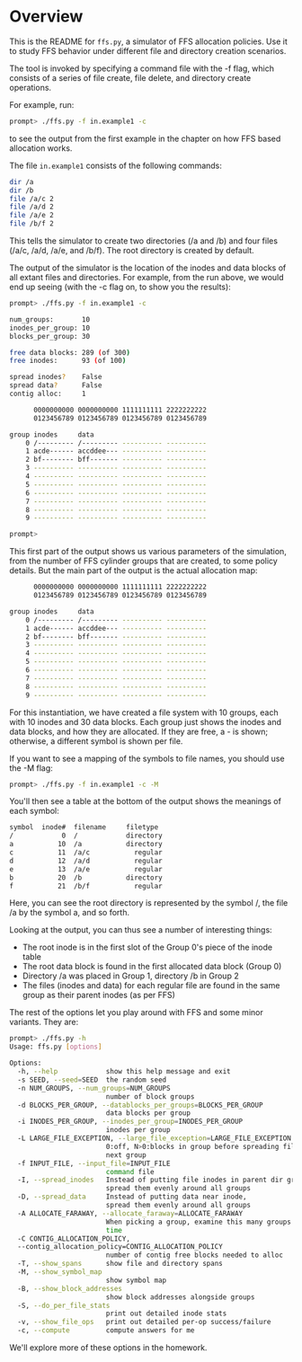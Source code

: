 
# Overview

This is the README for `ffs.py`, a simulator of FFS allocation policies. Use it
to study FFS behavior under different file and directory creation scenarios.

The tool is invoked by specifying a command file with the -f flag, which
consists of a series of file create, file delete, and directory create
operations. 

For example, run:

```sh
prompt> ./ffs.py -f in.example1 -c
```

to see the output from the first example in the chapter on how FFS based
allocation works. 

The file `in.example1` consists of the following commands:

```sh
dir /a
dir /b
file /a/c 2
file /a/d 2
file /a/e 2
file /b/f 2
```

This tells the simulator to create two directories (/a and /b) and four files
(/a/c, /a/d, /a/e, and /b/f). The root directory is created by default.

The output of the simulator is the location of the inodes and data blocks of
all extant files and directories. For example, from the run above, we would
end up seeing (with the -c flag on, to show you the results):

```sh
prompt> ./ffs.py -f in.example1 -c

num_groups:       10
inodes_per_group: 10
blocks_per_group: 30

free data blocks: 289 (of 300)
free inodes:      93 (of 100)

spread inodes?    False
spread data?      False
contig alloc:     1

      0000000000 0000000000 1111111111 2222222222
      0123456789 0123456789 0123456789 0123456789

group inodes     data
    0 /--------- /--------- ---------- ----------
    1 acde------ accddee--- ---------- ----------
    2 bf-------- bff------- ---------- ----------
    3 ---------- ---------- ---------- ----------
    4 ---------- ---------- ---------- ----------
    5 ---------- ---------- ---------- ----------
    6 ---------- ---------- ---------- ----------
    7 ---------- ---------- ---------- ----------
    8 ---------- ---------- ---------- ----------
    9 ---------- ---------- ---------- ----------

prompt>
```

This first part of the output shows us various parameters of the simulation,
from the number of FFS cylinder groups that are created, to some policy
details. But the main part of the output is the actual allocation map:

```sh
      0000000000 0000000000 1111111111 2222222222
      0123456789 0123456789 0123456789 0123456789

group inodes     data
    0 /--------- /--------- ---------- ----------
    1 acde------ accddee--- ---------- ----------
    2 bf-------- bff------- ---------- ----------
    3 ---------- ---------- ---------- ----------
    4 ---------- ---------- ---------- ----------
    5 ---------- ---------- ---------- ----------
    6 ---------- ---------- ---------- ----------
    7 ---------- ---------- ---------- ----------
    8 ---------- ---------- ---------- ----------
    9 ---------- ---------- ---------- ----------
```

For this instantiation, we have created a file system with 10 groups, each
with 10 inodes and 30 data blocks. Each group just shows the inodes and data
blocks, and how they are allocated. If they are free, a - is shown; otherwise,
a different symbol is shown per file.

If you want to see a mapping of the symbols to file names, you should use
the -M flag:

```sh
prompt> ./ffs.py -f in.example1 -c -M
```

You'll then see a table at the bottom of the output shows the meanings of each symbol:

```sh
symbol  inode#  filename     filetype
/            0  /            directory
a           10  /a           directory
c           11  /a/c           regular
d           12  /a/d           regular
e           13  /a/e           regular
b           20  /b           directory
f           21  /b/f           regular
```

Here, you can see the root directory is represented by the symbol /, the file
/a by the symbol a, and so forth.

Looking at the output, you can thus see a number of interesting things: 
- The root inode is in the first slot of the Group 0's piece of the inode table
- The root data block is found in the first allocated data block (Group 0)
- Directory /a was placed in Group 1, directory /b in Group 2
- The files (inodes and data) for each regular file are found in 
  the same group as their parent inodes (as per FFS)

The rest of the options let you play around with FFS and some minor
variants. They are:

```sh
prompt> ./ffs.py -h
Usage: ffs.py [options]

Options:
  -h, --help            show this help message and exit
  -s SEED, --seed=SEED  the random seed
  -n NUM_GROUPS, --num_groups=NUM_GROUPS
                        number of block groups
  -d BLOCKS_PER_GROUP, --datablocks_per_groups=BLOCKS_PER_GROUP
                        data blocks per group
  -i INODES_PER_GROUP, --inodes_per_group=INODES_PER_GROUP
                        inodes per group
  -L LARGE_FILE_EXCEPTION, --large_file_exception=LARGE_FILE_EXCEPTION
                        0:off, N>0:blocks in group before spreading file to
                        next group
  -f INPUT_FILE, --input_file=INPUT_FILE
                        command file
  -I, --spread_inodes   Instead of putting file inodes in parent dir group,
                        spread them evenly around all groups
  -D, --spread_data     Instead of putting data near inode,
                        spread them evenly around all groups
  -A ALLOCATE_FARAWAY, --allocate_faraway=ALLOCATE_FARAWAY
                        When picking a group, examine this many groups at a
                        time
  -C CONTIG_ALLOCATION_POLICY,
  --contig_allocation_policy=CONTIG_ALLOCATION_POLICY
                        number of contig free blocks needed to alloc
  -T, --show_spans      show file and directory spans
  -M, --show_symbol_map
                        show symbol map
  -B, --show_block_addresses
                        show block addresses alongside groups
  -S, --do_per_file_stats
                        print out detailed inode stats
  -v, --show_file_ops   print out detailed per-op success/failure
  -c, --compute         compute answers for me
```

We'll explore more of these options in the homework.



